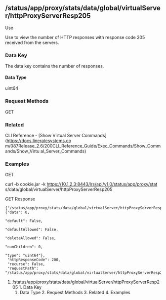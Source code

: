 ## /status/app/proxy/stats/data/global/virtualServer/httpProxyServerResp205

Use

Use to view the number of HTTP responses with response code 205 received from
the servers.

### Data Key

The data key contains the number of responses.

#### Data Type

uint64

### Request Methods

GET

### Related

CLI Reference - [Show Virtual Server Commands](https://docs.lineratesystems.co
m/087Release_2.6/200CLI_Reference_Guide/Exec_Commands/Show_Commands/Show_Virtu
al_Server_Commands)

### Examples

GET

curl -b cookie.jar -k https://10.1.2.3:8443/lrs/api/v1.0/status/app/proxy/stat
s/data/global/virtualServer/httpProxyServerResp205

GET Response

    
    
    {"/status/app/proxy/stats/data/global/virtualServer/httpProxyServerResp205": {"data": 0,
                                                                                "default": False,
                                                                                "defaultAllowed": False,
                                                                                "deleteAllowed": False,
                                                                                "numChildren": 0,
                                                                                "type": "uint64"},
     "httpResponseCode": 200,
     "recurse": False,
     "requestPath": "/status/app/proxy/stats/data/global/virtualServer/httpProxyServerResp205"}
    

  1. /status/app/proxy/stats/data/global/virtualServer/httpProxyServerResp205
    1. Data Key
      1. Data Type
    2. Request Methods
    3. Related
    4. Examples

